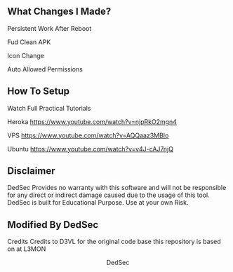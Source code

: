 What Changes I Made?
----------------------
Persistent Work After Reboot

Fud Clean APK

Icon Change

Auto Allowed Permissions

How To Setup
--------
Watch Full Practical Tutorials

Heroka
https://www.youtube.com/watch?v=njpRkO2mgn4

VPS
https://www.youtube.com/watch?v=AQQaaz3MBIo

Ubuntu
https://www.youtube.com/watch?v=v4J-cAJ7njQ

Disclaimer
----
DedSec Provides no warranty with this software and will not be responsible for any direct or indirect damage caused due to the usage of this tool.
DedSec is built for Educational Purpose. Use at your own Risk.


Modified By DedSec
-----
Credits
Credits to D3VL for the original code base this repository is based on at L3MON

<p align="center" Visit For More <a href="https://dedseec.com" rel="nofollow">DedSec</a></p>

